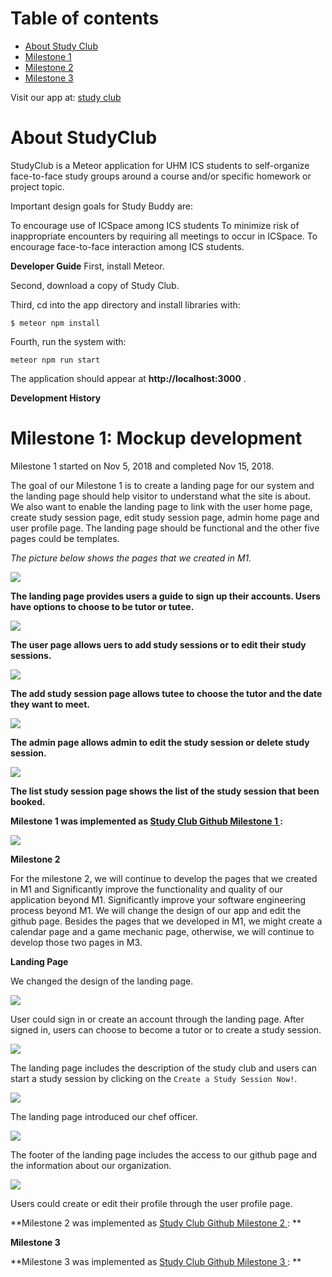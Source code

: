 # Table of contents

* [About Study Club](#about-studyclub)
* [Milestone 1](#Milestone1)
* [Milestone 2](#about-studyclub)
* [Milestone 3](#about-studyclub)


Visit our app at: <a href='http://studyclub2.meteorapp.com/'>study club</a>



# About StudyClub

StudyClub is a Meteor application for UHM ICS students to self-organize face-to-face study groups around a course and/or specific homework or project topic.


Important design goals for Study Buddy are:

To encourage use of ICSpace among ICS students
To minimize risk of inappropriate encounters by requiring all meetings to occur in ICSpace.
To encourage face-to-face interaction among ICS students.

**Developer Guide**
First, install Meteor.

Second, download a copy of Study Club.

Third, cd into the app directory and install libraries with:

`$ meteor npm install`

Fourth, run the system with:

`meteor npm run start`

The application should appear at **http://localhost:3000** .

**Development History**

# Milestone 1: Mockup development

Milestone 1 started on Nov 5, 2018 and completed Nov 15, 2018.

The goal of our Milestone 1 is to create a landing page for our system and the landing page should help visitor to understand what the site is about. We also want to enable the landing page to link with the user home page, create study session page, edit study session page, admin home page and user profile page. The landing page should be functional and the other five pages could be templates.

_The picture below shows the pages that we created in M1._ 


<img class="ui floated image" src="../image/LandingPage.png">



**The landing page provides users a guide to sign up their accounts. Users have options to choose to be tutor or tutee.**

<img class="ui floated image" src="../image/UserPage.png">


**The user page allows uers to add study sessions or to edit their study sessions.**


<img class="ui floated image" src="../image/AddStudySession.png">


**The add study session page allows tutee to choose the tutor and the date they want to meet.**




<img class="ui floated image" src="../image/AdminPage.png">


**The admin page allows admin to edit the study session or delete study session.**


<img class="ui floated image" src="../image/ListStudySession.png">


**The list study session page shows the list of the study session that been booked.**

**Milestone 1 was implemented as <a href='https://github.com/studyclub2018/studyclub2018.github.io/projects/3'>Study Club Github Milestone 1 </a>:**


<img class="ui floated image" src="../image/M1.png">


**Milestone 2**

For the milestone 2, we will continue to develop the pages that we created in M1 and Significantly improve the functionality and quality of our application beyond M1. Significantly improve your software engineering process beyond M1. We will change the design of our app and edit the github page. Besides the pages that we developed in M1, we might create a calendar page and a game mechanic page, otherwise, we will continue to develop those two pages in M3.


**Landing Page**

We changed the design of the landing page.

<img class="ui floated image" src="../image/LandingPage1.png">

User could sign in or create an account through the landing page. After signed in, users can choose to become a tutor or to create a study session.


<img class="ui floated image" src="../image/LandingPage4.png">


The landing page includes the description of the study club and users can start a study session by clicking on the `Create a Study Session Now!`.


<img class="ui floated image" src="../image/LandingPage3.png">


The landing page introduced our chef officer.


<img class="ui floated image" src="../image/LandingPage5.png">


The footer of the landing page includes the access to our github page and the information about our organization.


<image class="ui floated image" src="../image/UserProfile.png">


Users could create or edit their profile through the user profile page.

**Milestone 2 was implemented as <a href='https://github.com/studyclub2018/studyclub2018.github.io/projects/4'>Study Club Github Milestone 2 </a>: **

**Milestone 3**

**Milestone 3 was implemented as <a href='https://github.com/studyclub2018/studyclub2018.github.io/projects/5'>Study Club Github Milestone 3 </a>: **





